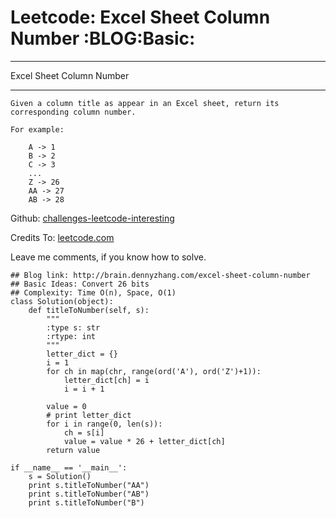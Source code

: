 # Leetcode: Excel Sheet Column Number     :BLOG:Basic:


---

Excel Sheet Column Number  

---

    Given a column title as appear in an Excel sheet, return its corresponding column number.
    
    For example:
    
        A -> 1
        B -> 2
        C -> 3
        ...
        Z -> 26
        AA -> 27
        AB -> 28

Github: [challenges-leetcode-interesting](https://github.com/DennyZhang/challenges-leetcode-interesting/tree/master/excel-sheet-column-number)  

Credits To: [leetcode.com](https://leetcode.com/problems/excel-sheet-column-number/description/)  

Leave me comments, if you know how to solve.  

    ## Blog link: http://brain.dennyzhang.com/excel-sheet-column-number
    ## Basic Ideas: Convert 26 bits
    ## Complexity: Time O(n), Space, O(1)
    class Solution(object):
        def titleToNumber(self, s):
            """
            :type s: str
            :rtype: int
            """
            letter_dict = {}
            i = 1
            for ch in map(chr, range(ord('A'), ord('Z')+1)):
                letter_dict[ch] = i
                i = i + 1
    
            value = 0
            # print letter_dict
            for i in range(0, len(s)):
                ch = s[i]
                value = value * 26 + letter_dict[ch]
            return value
    
    if __name__ == '__main__':
        s = Solution()
        print s.titleToNumber("AA")
        print s.titleToNumber("AB")
        print s.titleToNumber("B")